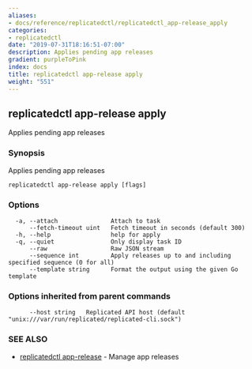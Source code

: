 ```yaml
---
aliases:
- docs/reference/replicatedctl/replicatedctl_app-release_apply
categories:
- replicatedctl
date: "2019-07-31T18:16:51-07:00"
description: Applies pending app releases
gradient: purpleToPink
index: docs
title: replicatedctl app-release apply
weight: "551"
---
```


## replicatedctl app-release apply

Applies pending app releases

### Synopsis

Applies pending app releases

```
replicatedctl app-release apply [flags]
```

### Options

```
  -a, --attach               Attach to task
      --fetch-timeout uint   Fetch timeout in seconds (default 300)
  -h, --help                 help for apply
  -q, --quiet                Only display task ID
      --raw                  Raw JSON stream
      --sequence int         Apply releases up to and including specified sequence (0 for all)
      --template string      Format the output using the given Go template
```

### Options inherited from parent commands

```
      --host string   Replicated API host (default "unix:///var/run/replicated/replicated-cli.sock")
```

### SEE ALSO

* [replicatedctl app-release](/api/replicatedctl/replicatedctl_app-release/)	 - Manage app releases

